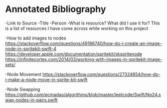 # Annotated Bibliography
-Link to Source
-Title
-Person
-What is resource? What did I use it for?
This is a list of resources I have come across while working on this project


-How to add images to nodes
https://stackoverflow.com/questions/49186740/how-do-i-create-an-image-node-in-spritekit-swift-4
https://developer.apple.com/documentation/spritekit/skspritenode
https://infinitecortex.com/2014/03/working-with-images-in-spritekit-image-sets/


-Node Movement
https://stackoverflow.com/questions/27324854/how-do-i-make-a-node-move-in-sprite-kit-swift

-Node Swapping
https://github.com/ecmadao/algorithms/blob/master/leetcode/Swift/No24.swap-nodes-in-pairs.swift
